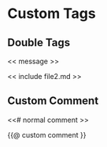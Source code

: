 # Custom Tags

## Double Tags

<< message >>

<< include file2.md >>

## Custom Comment

<<# normal comment >>

{{@ custom comment }}
